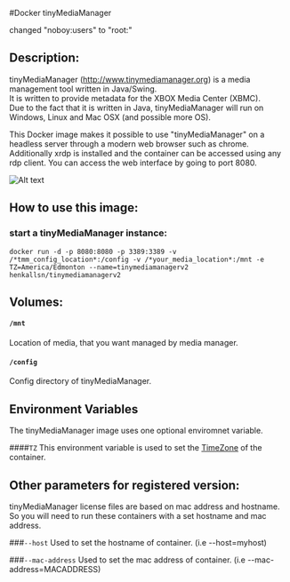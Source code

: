 #Docker tinyMediaManager 

changed "noboy:users" to "root:"

## Description:
tinyMediaManager (http://www.tinymediamanager.org) is a media management tool written in Java/Swing.  
It is written to provide metadata for the XBOX Media Center (XBMC).  
Due to the fact that it is written in Java, tinyMediaManager will run on Windows, Linux and Mac OSX (and possible more OS).  
  
 
This Docker image makes it possible to use  "tinyMediaManager" on a headless server through a modern web browser such as chrome.
Additionally xrdp is installed and the container can be accessed using any rdp client. You can access the web interface by going to port 8080.
  
![Alt text](http://i.imgur.com/SnolAAr.jpg "")
  
## How to use this image:
  
### start a tinyMediaManager instance:
  
```
docker run -d -p 8080:8080 -p 3389:3389 -v /*tmm_config_location*:/config -v /*your_media_location*:/mnt -e TZ=America/Edmonton --name=tinymediamanagerv2 henkallsn/tinymediamanagerv2
```

## Volumes:

#### `/mnt`
Location of media, that you want managed by media manager.

#### `/config`
Config directory of tinyMediaManager.
  
## Environment Variables
  
The tinyMediaManager image uses one optional enviromnet variable.

####`TZ`
This environment variable is used to set the [TimeZone] of the container.

[TimeZone]: http://en.wikipedia.org/wiki/List_of_tz_database_time_zones
   
## Other parameters for registered version:
tinyMediaManager license files are based on mac address and hostname. So you will need to run these containers with a set hostname and mac address.

###`--host`
Used to set the hostname of container. (i.e --host=myhost)

###`--mac-address`
Used to set the mac address of container. (i.e --mac-address=MACADDRESS)
